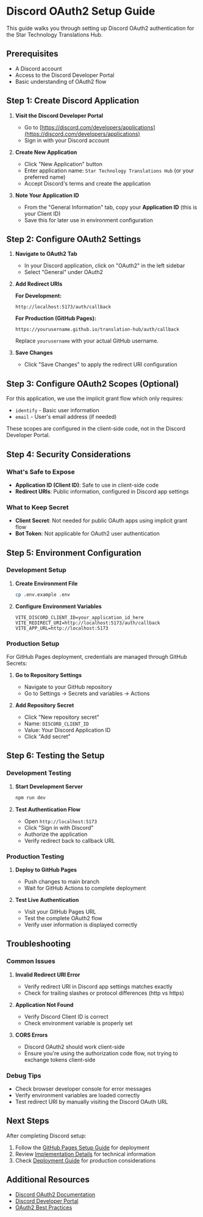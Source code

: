 # Discord OAuth2 Setup Guide

This guide walks you through setting up Discord OAuth2 authentication for the Star Technology Translations Hub.

## Prerequisites

- A Discord account
- Access to the Discord Developer Portal
- Basic understanding of OAuth2 flow

## Step 1: Create Discord Application

1. **Visit the Discord Developer Portal**

   - Go to [https://discord.com/developers/applications](https://discord.com/developers/applications)
   - Sign in with your Discord account

2. **Create New Application**

   - Click "New Application" button
   - Enter application name: `Star Technology Translations Hub` (or your preferred name)
   - Accept Discord's terms and create the application

3. **Note Your Application ID**
   - From the "General Information" tab, copy your **Application ID** (this is your Client ID)
   - Save this for later use in environment configuration

## Step 2: Configure OAuth2 Settings

1. **Navigate to OAuth2 Tab**

   - In your Discord application, click on "OAuth2" in the left sidebar
   - Select "General" under OAuth2

2. **Add Redirect URIs**

   **For Development:**

   ```
   http://localhost:5173/auth/callback
   ```

   **For Production (GitHub Pages):**

   ```
   https://yourusername.github.io/translation-hub/auth/callback
   ```

   Replace `yourusername` with your actual GitHub username.

3. **Save Changes**
   - Click "Save Changes" to apply the redirect URI configuration

## Step 3: Configure OAuth2 Scopes (Optional)

For this application, we use the implicit grant flow which only requires:

- `identify` - Basic user information
- `email` - User's email address (if needed)

These scopes are configured in the client-side code, not in the Discord Developer Portal.

## Step 4: Security Considerations

### What's Safe to Expose

- **Application ID (Client ID)**: Safe to use in client-side code
- **Redirect URIs**: Public information, configured in Discord app settings

### What to Keep Secret

- **Client Secret**: Not needed for public OAuth apps using implicit grant flow
- **Bot Token**: Not applicable for OAuth2 user authentication

## Step 5: Environment Configuration

### Development Setup

1. **Create Environment File**

   ```bash
   cp .env.example .env
   ```

2. **Configure Environment Variables**
   ```env
   VITE_DISCORD_CLIENT_ID=your_application_id_here
   VITE_REDIRECT_URI=http://localhost:5173/auth/callback
   VITE_APP_URL=http://localhost:5173
   ```

### Production Setup

For GitHub Pages deployment, credentials are managed through GitHub Secrets:

1. **Go to Repository Settings**

   - Navigate to your GitHub repository
   - Go to Settings → Secrets and variables → Actions

2. **Add Repository Secret**
   - Click "New repository secret"
   - Name: `DISCORD_CLIENT_ID`
   - Value: Your Discord Application ID
   - Click "Add secret"

## Step 6: Testing the Setup

### Development Testing

1. **Start Development Server**

   ```bash
   npm run dev
   ```

2. **Test Authentication Flow**
   - Open `http://localhost:5173`
   - Click "Sign in with Discord"
   - Authorize the application
   - Verify redirect back to callback URL

### Production Testing

1. **Deploy to GitHub Pages**

   - Push changes to main branch
   - Wait for GitHub Actions to complete deployment

2. **Test Live Authentication**
   - Visit your GitHub Pages URL
   - Test the complete OAuth2 flow
   - Verify user information is displayed correctly

## Troubleshooting

### Common Issues

1. **Invalid Redirect URI Error**

   - Verify redirect URI in Discord app settings matches exactly
   - Check for trailing slashes or protocol differences (http vs https)

2. **Application Not Found**

   - Verify Discord Client ID is correct
   - Check environment variable is properly set

3. **CORS Errors**
   - Discord OAuth2 should work client-side
   - Ensure you're using the authorization code flow, not trying to exchange tokens client-side

### Debug Tips

- Check browser developer console for error messages
- Verify environment variables are loaded correctly
- Test redirect URI by manually visiting the Discord OAuth URL

## Next Steps

After completing Discord setup:

1. Follow the [GitHub Pages Setup Guide](github-pages-setup.md) for deployment
2. Review [Implementation Details](implementation.md) for technical information
3. Check [Deployment Guide](deployment.md) for production considerations

## Additional Resources

- [Discord OAuth2 Documentation](https://discord.com/developers/docs/topics/oauth2)
- [Discord Developer Portal](https://discord.com/developers/applications)
- [OAuth2 Best Practices](https://tools.ietf.org/html/rfc6749)
